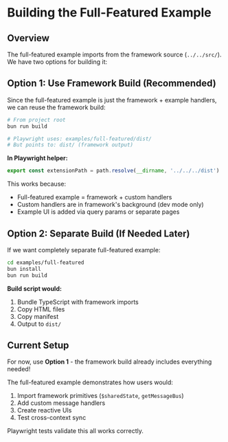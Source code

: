 # Building the Full-Featured Example

## Overview

The full-featured example imports from the framework source (`../../src/`).
We have two options for building it:

## Option 1: Use Framework Build (Recommended)

Since the full-featured example is just the framework + example handlers, we can reuse the framework build:

```bash
# From project root
bun run build

# Playwright uses: examples/full-featured/dist/
# But points to: dist/ (framework output)
```

**In Playwright helper:**
```typescript
export const extensionPath = path.resolve(__dirname, '../../../dist')
```

This works because:
- Full-featured example = framework + custom handlers
- Custom handlers are in framework's background (dev mode only)
- Example UI is added via query params or separate pages

## Option 2: Separate Build (If Needed Later)

If we want completely separate full-featured example:

```bash
cd examples/full-featured
bun install
bun run build
```

**Build script would:**
1. Bundle TypeScript with framework imports
2. Copy HTML files
3. Copy manifest
4. Output to `dist/`

## Current Setup

For now, use **Option 1** - the framework build already includes everything needed!

The full-featured example demonstrates how users would:
1. Import framework primitives (`$sharedState`, `getMessageBus`)
2. Add custom message handlers
3. Create reactive UIs
4. Test cross-context sync

Playwright tests validate this all works correctly.
